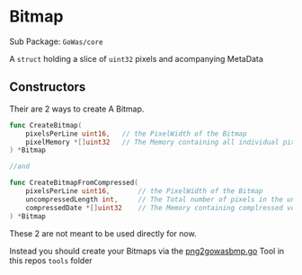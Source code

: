# Bitmap

Sub Package: `GoWas/core`

A `struct` holding a slice of `uint32` pixels and acompanying MetaData

## Constructors

Their are 2 ways to create A Bitmap.

```go
func CreateBitmap(
	pixelsPerLine uint16, 	// the PixelWidth of the Bitmap
	pixelMemory *[]uint32	// The Memory containing all individual pixels
) *Bitmap 

//and 

func CreateBitmapFromCompressed(
	pixelsPerLine uint16, 		// the PixelWidth of the Bitmap
	uncompressedLength int, 	// The Total number of pixels in the uncompressed version
	compressedDate *[]uint32	// The Memory containing complressed version of the Bitmap 
) *Bitmap
```

These 2 are not meant to be used directly for now.

Instead you should create your Bitmaps via the 
[png2gowasbmp.go](../tools/png2gowasbmp.go) Tool in this repos `tools` folder



